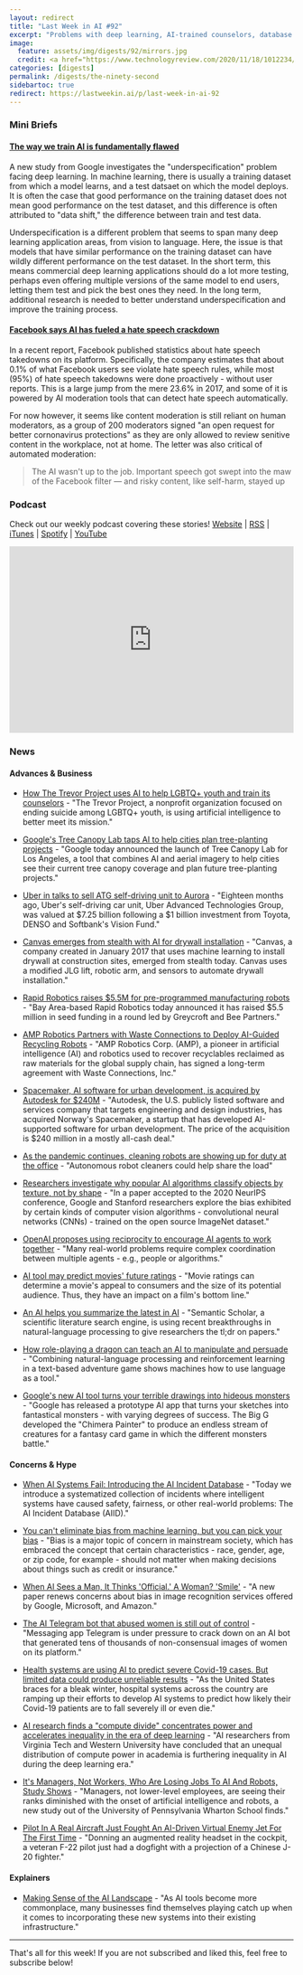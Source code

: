 ```yaml
---
layout: redirect
title: "Last Week in AI #92"
excerpt: "Problems with deep learning, AI-trained counselors, database of AI incidents, and more!"
image: 
  feature: assets/img/digests/92/mirrors.jpg
  credit: <a href="https://www.technologyreview.com/2020/11/18/1012234/training-machine-learning-broken-real-world-heath-nlp-computer-vision/"> GETTY via MIT Technology Review </a>
categories: [digests]
permalink: /digests/the-ninety-second
sidebartoc: true
redirect: https://lastweekin.ai/p/last-week-in-ai-92
---
```


### Mini Briefs

#### [The way we train AI is fundamentally flawed](https://www.technologyreview.com/2020/11/18/1012234/training-machine-learning-broken-real-world-heath-nlp-computer-vision/)

A new study from Google investigates the "underspecification" problem facing deep learning. 
In machine learning, there is usually a training dataset from which a model learns, and a test datsaet on which the model deploys.
It is often the case that good performance on the training dataset does not mean good performance on the test dataset, and this difference is often attributed to "data shift," the difference between train and test data.

Underspecification is a different problem that seems to span many deep learning application areas, from vision to language.
Here, the issue is that models that have similar performance on the training dataset can have wildly different performance on the test dataset.
In the short term, this means commercial deep learning applications should do a lot more testing, perhaps even offering multiple versions of the same model to end users, letting them test and pick the best ones they need.
In the long term, additional research is needed to better understand underspecification and improve the training process.

#### [Facebook says AI has fueled a hate speech crackdown](https://www.theverge.com/2020/11/19/21575139/facebook-moderation-ai-hate-speech)

In a recent report, Facebook published statistics about hate speech takedowns on its platform.
Specifically, the company estimates that about 0.1% of what Facebook users see violate hate speech rules, while most (95%) of hate speech takedowns were done proactively - without user reports.
This is a large jump from the mere 23.6% in 2017, and some of it is powered by AI moderation tools that can detect hate speech automatically.

For now however, it seems like content moderation is still reliant on human moderators, as a group of 200 moderators signed "an open request for better cornonavirus protections" as they are only allowed to review senitive content in the workplace, not at home.
The letter was also critical of automated moderation:
> The AI wasn't up to the job. Important speech got swept into the maw of the Facebook filter — and risky content, like self-harm, stayed up

### Podcast

Check out our weekly podcast covering these stories!
[Website](https://aitalk.podbean.com) \|
[RSS](https://feed.podbean.com/aitalk/feed.xml) \| 
[iTunes](https://podcasts.apple.com/us/podcast/lets-talk-ai/id1502782720) \|
[Spotify](https://open.spotify.com/show/17HiNdxcoKJLLNibIAyUch) \| 
[YouTube](https://www.youtube.com/channel/UCKARTq-t5SPMzwtft8FWwnA)
<iframe title="Let's Talk AI" id="multi_iframe" class="podcast_embed"
 src="https://www.podbean.com/media/player/multi?playlist=http%3A%2F%2Fplaylist.podbean.com%2F7703921%2Fplaylist_multi.xml&vjs=1&kdsowie31j4k1jlf913=4975ccdd28d39e38bf5a1ccaf0c6ca4337fa996b&size=430&skin=9&episode_list_bg=%23ffffff&bg_left=%23000000&bg_mid=%230c5056&bg_right=%232a1844&podcast_title_color=%23c4c4c4&episode_title_color=%23ffffff&auto=0&share=1&fonts=Helvetica&download=0&rtl=0&show_playlist_recent_number=10&pbad=1" 
 scrolling="yes" allowfullscreen="" width="100%" height="330" frameborder="0"></iframe>

### News
#### Advances & Business

* [How The Trevor Project uses AI to help LGBTQ+ youth and train its counselors](https://venturebeat.com/2020/11/18/how-the-trevor-project-uses-ai-to-help-lgbtq-youth-and-train-its-counselors/) - "The Trevor Project, a nonprofit organization focused on ending suicide among LGBTQ+ youth, is using artificial intelligence to better meet its mission."

* [Google's Tree Canopy Lab taps AI to help cities plan tree-planting projects](https://venturebeat.com/2020/11/18/googles-tree-canopy-lab-taps-ai-to-help-cities-plan-tree-planting-projects/) - "Google today announced the launch of Tree Canopy Lab for Los Angeles, a tool that combines AI and aerial imagery to help cities see their current tree canopy coverage and plan future tree-planting projects."

* [Uber in talks to sell ATG self-driving unit to Aurora](https://techcrunch.com/2020/11/13/uber-in-talks-to-sell-atg-self-driving-unit-to-aurora/) - "Eighteen months ago, Uber's self-driving car unit, Uber Advanced Technologies Group, was valued at $7.25 billion following a $1 billion investment from Toyota, DENSO and Softbank's Vision Fund."

* [Canvas emerges from stealth with AI for drywall installation](https://venturebeat.com/2020/11/19/canvas-emerges-from-stealth-with-ai-for-drywall-installation/) - "Canvas, a company created in January 2017 that uses machine learning to install drywall at construction sites, emerged from stealth today. Canvas uses a modified JLG lift, robotic arm, and sensors to automate drywall installation."

* [Rapid Robotics raises $5.5M for pre-programmed manufacturing robots](https://techcrunch.com/2020/11/18/rapid-robotics-raises-5-5m-for-pre-programmed-manufacturing-robots/) - "Bay Area-based Rapid Robotics today announced it has raised $5.5 million in seed funding in a round led by Greycroft and Bee Partners."

* [AMP Robotics Partners with Waste Connections to Deploy AI-Guided Recycling Robots](https://www.globenewswire.com/news-release/2020/11/16/2127629/0/en/AMP-Robotics-Partners-with-Waste-Connections-to-Deploy-AI-Guided-Recycling-Robots.html) - "AMP Robotics Corp. (AMP), a pioneer in artificial intelligence (AI) and robotics used to recover recyclables reclaimed as raw materials for the global supply chain, has signed a long-term agreement with Waste Connections, Inc."

* [Spacemaker, AI software for urban development, is acquired by Autodesk for $240M](https://techcrunch.com/2020/11/17/spacemaker-ai-software-for-urban-development-is-acquired-by-autodesk-for-240m/) - "Autodesk, the U.S. publicly listed software and services company that targets engineering and design industries, has acquired Norway's Spacemaker, a startup that has developed AI-supported software for urban development. The price of the acquisition is $240 million in a mostly all-cash deal."

* [As the pandemic continues, cleaning robots are showing up for duty at the office](https://www.theverge.com/2020/11/18/21573053/cleaning-robots-autonomous-covid-19-coronavirus-uv-foggers-offices-breezy-one) - "Autonomous robot cleaners could help share the load"

* [Researchers investigate why popular AI algorithms classify objects by texture, not by shape](https://venturebeat.com/2020/11/13/researchers-investigate-why-popular-ai-algorithms-classify-objects-by-texture-not-by-shape/) - "In a paper accepted to the 2020 NeurIPS conference, Google and Stanford researchers explore the bias exhibited by certain kinds of computer vision algorithms - convolutional neural networks (CNNs) - trained on the open source ImageNet dataset."

* [OpenAI proposes using reciprocity to encourage AI agents to work together](https://venturebeat.com/2020/11/13/openai-proposes-using-reciprocity-to-encourage-ai-agents-to-work-together/) - "Many real-world problems require complex coordination between multiple agents - e.g., people or algorithms."

* [AI tool may predict movies' future ratings](https://www.sciencedaily.com/releases/2020/11/201117144539.htm) - "Movie ratings can determine a movie's appeal to consumers and the size of its potential audience. Thus, they have an impact on a film's bottom line."

* [An AI helps you summarize the latest in AI](https://www.technologyreview.com/2020/11/18/1012259/ai-summarizes-science-papers-ai2-semantic-scholar/) - "Semantic Scholar, a scientific literature search engine, is using recent breakthroughs in natural-language processing to give researchers the tl;dr on papers."

* [How role-playing a dragon can teach an AI to manipulate and persuade](https://www.technologyreview.com/2020/11/20/1012400/games-role-playing-teach-ai-nlp-language-tool-chatbots-facebook/) - "Combining natural-language processing and reinforcement learning in a text-based adventure game shows machines how to use language as a tool."

* [Google's new AI tool turns your terrible drawings into hideous monsters](https://thenextweb.com/neural/2020/11/18/googles-new-ai-tool-turns-your-terrible-drawings-into-hideous-monsters/) - "Google has released a prototype AI app that turns your sketches into fantastical monsters - with varying degrees of success. The Big G developed the "Chimera Painter" to produce an endless stream of creatures for a fantasy card game in which the different monsters battle."

#### Concerns & Hype

* [When AI Systems Fail: Introducing the AI Incident Database](https://www.partnershiponai.org/aiincidentdatabase/?mc_cid=68e58a6803&mc_eid=4336df8131) - "Today we introduce a systematized collection of incidents where intelligent systems have caused safety, fairness, or other real-world problems: The AI Incident Database (AIID)."

* [You can't eliminate bias from machine learning, but you can pick your bias](https://venturebeat.com/2020/11/14/you-cant-eliminate-bias-from-machine-learning-but-you-can-pick-your-bias/) - "Bias is a major topic of concern in mainstream society, which has embraced the concept that certain characteristics - race, gender, age, or zip code, for example - should not matter when making decisions about things such as credit or insurance."

* [When AI Sees a Man, It Thinks 'Official.' A Woman? 'Smile'](https://www.wired.com/story/ai-sees-man-thinks-official-woman-smile/) - "A new paper renews concerns about bias in image recognition services offered by Google, Microsoft, and Amazon."

* [The AI Telegram bot that abused women is still out of control](https://www.wired.co.uk/article/porn-bots-in-telegram-deepfake) - "Messaging app Telegram is under pressure to crack down on an AI bot that generated tens of thousands of non-consensual images of women on its platform."

* [Health systems are using AI to predict severe Covid-19 cases. But limited data could produce unreliable results](https://www.statnews.com/2020/11/18/covid-19-algorithms-reliability-epic-cerner/) - "As the United States braces for a bleak winter, hospital systems across the country are ramping up their efforts to develop AI systems to predict how likely their Covid-19 patients are to fall severely ill or even die."

* [AI research finds a "compute divide" concentrates power and accelerates inequality in the era of deep learning](https://venturebeat.com/2020/11/11/ai-research-finds-a-compute-divide-concentrates-power-and-accelerates-inequality-in-the-era-of-deep-learning/) - "AI researchers from Virginia Tech and Western University have concluded that an unequal distribution of compute power in academia is furthering inequality in AI during the deep learning era."

* [It's Managers, Not Workers, Who Are Losing Jobs To AI And Robots, Study Shows](https://www.forbes.com/sites/joemckendrick/2020/11/15/its-managers-not-workers-who-are-losing-jobs-to-ai-and-robots-study-shows/) - "Managers, not lower-level employees, are seeing their ranks diminished with the onset of artificial intelligence and robots, a new study out of the University of Pennsylvania Wharton School finds."

* [Pilot In A Real Aircraft Just Fought An AI-Driven Virtual Enemy Jet For The First Time](https://www.thedrive.com/the-war-zone/37647/pilot-in-a-real-aircraft-just-fought-an-ai-driven-virtual-enemy-jet-for-the-first-time) - "Donning an augmented reality headset in the cockpit, a veteran F-22 pilot just had a dogfight with a projection of a Chinese J-20 fighter."

#### Explainers

* [Making Sense of the AI Landscape](https://hbr.org/2020/11/making-sense-of-the-ai-landscape) - "As AI tools become more commonplace, many businesses find themselves playing catch up when it comes to incorporating these new systems into their existing infrastructure."

<hr>

That's all for this week! If you are not subscribed and liked this, feel free to subscribe below!
